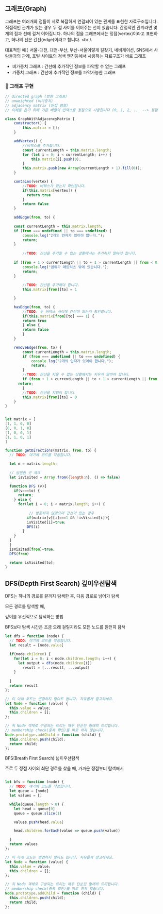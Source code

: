 ## 그래프(Graph)
그래프는 여러개의 점들이 서로 복잡하게 연결되어 있는 관계를 표현한 자료구조입니다. 직접적인 관계가 있는 경우 두 점 사이를 이어주는 선이 있습니다. 간접적인 관계라면 몇 개의 점과 선에 걸쳐 이어집니다. 하나의 점을 그래프에서는 정점(vertex)이라고 표현하고, 하나의 선은 간선(edge)이라고 합니다. <br /.

대표적인 예 ) 서울-대전, 대전-부산, 부산-서울이렇게 길찾기, 네비게이션, SNS에서 사람들과의 관계, 포털 사이트의 검색 엔진등에서 사용하는 자료구조가 바로 그래프

- 비가중치 그래프 : 간선에 추가적인 정보를 파악할 수 없는 그래프
- 가중치 그래프 : 간선에 추가적인 정보를 파악가능한 그래프


### 💎 그래프 구현

```js
// directed graph (방향 그래프)
// unweighted (비가중치)
// adjacency matrix (인접 행렬)
// 이해를 돕기 위해 기존 배열의 인덱스를 정점으로 사용합니다 (0, 1, 2, ... --> 정점)

class GraphWithAdjacencyMatrix {
	constructor() {
		this.matrix = [];
	}

	addVertex() {
        //버텍스를 추가합니다.
		const currentLength = this.matrix.length;
		for (let i = 0; i < currentLength; i++) {
			this.matrix[i].push(0);
		}
		this.matrix.push(new Array(currentLength + 1).fill(0));
	}

	contains(vertex) {
        //TODO: 버텍스가 있는지 확인합니다.
        if(this.matrix[vertex]) {
          return true
        }
        return false
	}

	addEdge(from, to) {
		
	const currentLength = this.matrix.length;
	if (from === undefined || to === undefined) {
		console.log("2개의 인자가 있어야 합니다.");
		return;
	}
		
        //TODO: 간선을 추가할 수 없는 상황에서는 추가하지 말아야 합니다.
	
	if (from + 1 > currentLength || to + 1 > currentLength || from < 0 || to < 0) {
		console.log("범위가 매트릭스 밖에 있습니다.");
		return;
	}
	
        //TODO: 간선을 추가해야 합니다.
        this.matrix[from][to] = 1

	}

	hasEdge(from, to) {
		//TODO: 두 버텍스 사이에 간선이 있는지 확인합니다.
        if(this.matrix[from][to] === 1) {
        return true
        } else {
        return false
        }
	}

	removeEdge(from, to) {
		const currentLength = this.matrix.length;
		if (from === undefined || to === undefined) {
			console.log("2개의 인자가 있어야 합니다.");
			return;
		}
        //TODO: 간선을 지울 수 없는 상황에서는 지우지 말아야 합니다.
		if (from + 1 > currentLength || to + 1 > currentLength || from < 0 || to < 0 || this.matrix[from][to] === 0) {
      return;
		}
        //TODO: 간선을 지워야 합니다.
        this.matrix[from][to] = 0
	}
}

```

```js

let matrix = [
[1, 1, 0, 0]
[0, 0, 1, 0]
[1, 0, 0, 1]
[1, 1, 0, 1]
]

function getDirections(matrix, from, to) {
  // TODO: 여기에 코드를 작성합니다.

  let n = matrix.length;
  
  // 방문한 곳 체크
  let isVisited = Array.from({length:n}, () => false)

  function DFS (v){
    if(v===to) {
      return;
    } else {
      for(let i = 0; i < matrix.length; i++) {
      
           // 방문하지 않았으며 간선이 있는 경우
          if(matrix[v][i]===1 && !isVisited[i]){
          isVisited[i]=true;
          DFS(i)
        }
    }
  }
  }
  isVisited[from]=true;
  DFS(from)

  return isVisited[to];
}
```

## DFS(Depth First Search) 깊이우선탐색
DFS는 하나의 경로를 끝까지 탐색한 후, 다음 경로로 넘어가 탐색

모든 경로를 탐색할 때,

깊이를 우선적으로 탐색하는 방법

BFS보다 탐색 시간은 조금 오래 걸릴지라도 모든 노드를 완전히 탐색

```js
let dfs = function (node) {
  // TODO: 여기에 코드를 작성합니다.
  let result = [node.value]

  if(node.children) {
    for(let i = 0; i < node.children.length; i++) {
      let output = dfs(node.children[i])
        result = [...result, ...output]
    }
   
  }
  return result
};

// 이 아래 코드는 변경하지 않아도 됩니다. 자유롭게 참고하세요.
let Node = function (value) {
  this.value = value;
  this.children = [];
};

// 위 Node 객체로 구성되는 트리는 매우 단순한 형태의 트리입니다.
// membership check(중복 확인)를 따로 하지 않습니다.
Node.prototype.addChild = function (child) {
  this.children.push(child);
  return child;
};
```

BFS(Breath First Search) 넓이우선탐색

주로 두 정점 사이의 최단 경로를 찾을 때,
가까운 정점부터 탐색해서

```js

let bfs = function (node) {
  // TODO: 여기에 코드를 작성합니다.
  let queue = [node]
  let values = []

  while(queue.length > 0) {
    let head = queue[0]
    queue = queue.slice(1)

    values.push(head.value)

    head.children.forEach(value => queue.push(value))

  }
  return values
};

// 이 아래 코드는 변경하지 않아도 됩니다. 자유롭게 참고하세요.
let Node = function (value) {
  this.value = value;
  this.children = [];
};

// 위 Node 객체로 구성되는 트리는 매우 단순한 형태의 트리입니다.
// membership check(중복 확인)를 따로 하지 않습니다.
Node.prototype.addChild = function (child) {
  this.children.push(child);
  return child;
};

```

